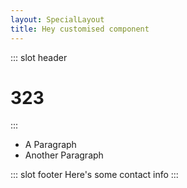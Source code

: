 ```yaml
---
layout: SpecialLayout
title: Hey customised component
---
```

::: slot header
# 323
:::

- A Paragraph
- Another Paragraph

::: slot footer
Here's some contact info
:::